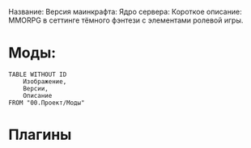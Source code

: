 Название:
Версия маинкрафта: 
Ядро сервера: 
Короткое описание: MMORPG в сеттинге тёмного фэнтези с элементами ролевой игры. 
# Моды:
```dataview
TABLE WITHOUT ID 
	Изображение,
	Версии,
	Описание
FROM "00.Проект/Моды"
```

# Плагины